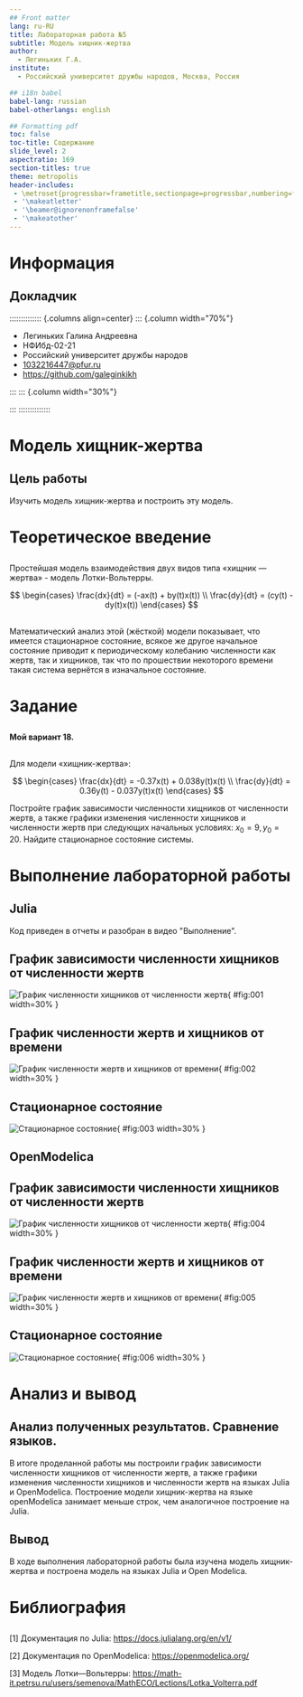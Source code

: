 ```yaml
---
## Front matter
lang: ru-RU
title: Лабораторная работа №5
subtitle: Модель хищник-жертва
author:
  - Легиньких Г.А.
institute:
  - Российский университет дружбы народов, Москва, Россия

## i18n babel
babel-lang: russian
babel-otherlangs: english

## Formatting pdf
toc: false
toc-title: Содержание
slide_level: 2
aspectratio: 169
section-titles: true
theme: metropolis
header-includes:
 - \metroset{progressbar=frametitle,sectionpage=progressbar,numbering=fraction}
 - '\makeatletter'
 - '\beamer@ignorenonframefalse'
 - '\makeatother'
---
```


# Информация

## Докладчик

:::::::::::::: {.columns align=center}
::: {.column width="70%"}

  * Легиньких Галина Андреевна
  * НФИбд-02-21
  * Российский университет дружбы народов
  * [1032216447@pfur.ru](mailto:1032216447@pfur.ru)
  * <https://github.com/galeginkikh>

:::
::: {.column width="30%"}

:::
::::::::::::::

# Модель хищник-жертва

## Цель работы

Изучить модель хищник-жертва и построить эту модель.

# Теоретическое введение

##

Простейшая модель взаимодействия двух видов типа «хищник — жертва» - модель Лотки-Вольтерры.

$$
 \begin{cases}
	\frac{dx}{dt} = (-ax(t) + by(t)x(t))
	\\   
	\frac{dy}{dt} = (cy(t) - dy(t)x(t))
 \end{cases}
$$

##

Математический анализ этой (жёсткой) модели показывает, что имеется стационарное состояние, всякое же другое начальное состояние приводит к периодическому колебанию численности как жертв, так и хищников, так что по прошествии некоторого времени такая система вернётся в изначальное состояние.

# Задание

##

**Мой вариант 18.**

##

Для модели «хищник-жертва»:

$$
 \begin{cases}
	\frac{dx}{dt} = -0.37x(t) + 0.038y(t)x(t)
	\\   
	\frac{dy}{dt} = 0.36y(t) - 0.037y(t)x(t)
 \end{cases}
$$

Постройте график зависимости численности хищников от численности жертв, а также графики изменения численности хищников и численности жертв при следующих начальных условиях: $x_0=9, y_0=20$. Найдите стационарное состояние системы.

# Выполнение лабораторной работы

## Julia 

Код приведен в отчеты и разобран в видео "Выполнение".

## График зависимости численности хищников от численности жертв

![График численности хищников от численности жертв](foto/1.png){ #fig:001 width=30% }

## График численности жертв и хищников от времени

![График численности жертв и хищников от времени](foto/2.png){ #fig:002 width=30% }

## Стационарное состояние

![Стационарное состояние](foto/3.png){ #fig:003 width=30% }

## OpenModelica 

## График зависимости численности хищников от численности жертв

![График численности хищников от численности жертв](foto/4.png){ #fig:004 width=30% }

## График численности жертв и хищников от времени

![График численности жертв и хищников от времени](foto/5.png){ #fig:005 width=30% }

## Стационарное состояние

![Стационарное состояние](foto/6.png){ #fig:006 width=30% }

# Анализ и вывод

## Анализ полученных результатов. Сравнение языков.

В итоге проделанной работы мы построили график зависимости численности хищников от численности жертв, а также графики изменения численности хищников и численности жертв на языках Julia и OpenModelica. Построение модели хищник-жертва на языке openModelica занимает меньше строк, чем аналогичное построение на Julia.

##  Вывод

В ходе выполнения лабораторной работы была изучена модель хищник-жертва и построена модель на языках Julia и Open Modelica.

# Библиография

##

[1] Документация по Julia: https://docs.julialang.org/en/v1/

[2] Документация по OpenModelica: https://openmodelica.org/

[3] Модель Лотки—Вольтерры: https://math-it.petrsu.ru/users/semenova/MathECO/Lections/Lotka_Volterra.pdf







